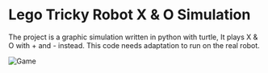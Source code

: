 # Lego Tricky Robot X & O Simulation

The project is a graphic simulation written in python with turtle, It plays X & O with + and - instead.
This code needs adaptation to run on the real robot.

![Game](https://i.imgur.com/mLCTd8o.png)

